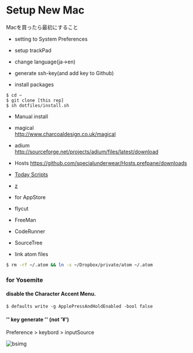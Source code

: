 # Setup New Mac

Macを買ったら最初にすること

* setting to System Preferences
 * setup trackPad
 * change language(ja->en)

* generate ssh-key(and add key to Github)


* install packages

```
$ cd ~
$ git clone [this rep]
$ sh dotfiles/install.sh
```

* Manual install
 * magical  
 http://www.charcoaldesign.co.uk/magical
 * adium  
 http://sourceforge.net/projects/adium/files/latest/download
 * Hosts
 https://github.com/specialunderwear/Hosts.prefpane/downloads

 * [Today Scripts](https://github.com/SamRothCA/Today-Scripts/releases)
 * [z](https://github.com/rupa/z)

* for AppStore
 * flycut
 * FreeMan
 * CodeRunner
 * SourceTree  

* link atom files  
```bash
$ rm -rf ~/.atom && ln -s ~/Dropbox/private/atom ~/.atom
```

### for Yosemite

#### disable the Character Accent Menu.

```
$ defaults write -g ApplePressAndHoldEnabled -bool false
```

#### '\' key generate '\' (not '¥')

Preference > keybord > inputSource

![bsimg](https://dl.dropboxusercontent.com/u/25442177/backslash.png)


